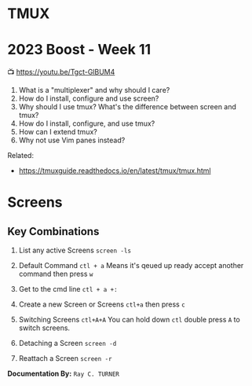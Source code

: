 # TMUX
# 2023 Boost - Week 11

📺 <https://youtu.be/Tgct-GlBUM4>

1. What is a "multiplexer" and why should I care?
1. How do I install, configure and use screen?
1. Why should I use tmux? What's the difference between screen and tmux?
1. How do I install, configure, and use tmux?
1. How can I extend tmux?
1. Why not use Vim panes instead?

Related:

* <https://tmuxguide.readthedocs.io/en/latest/tmux/tmux.html>


# Screens
## Key Combinations
1. List any active Screens
`screen -ls`
1. Default Command
    `ctl + a` Means it's qeued up ready accept another command then press `w`
1. Get to the cmd line
   `ctl + a +:`
2. Create a new Screen or Screens
   `ctl+a` then press `c`
3. Switching Screens
   `ctl+A+A` You can hold down `ctl` double press `A` to switch screens.

1. Detaching a Screen
    `screen -d`

1. Reattach a Screen
    `screen -r`



**Documentation By:** `Ray C. TURNER`
